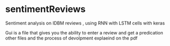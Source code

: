 # sentimentReviews
Sentiment analysis on IDBM reviews ,  using RNN with LSTM cells with keras

Gui is a file that gives you the ability to enter a review and get a predication 
other files and the process of devolpment explaeind on the pdf
